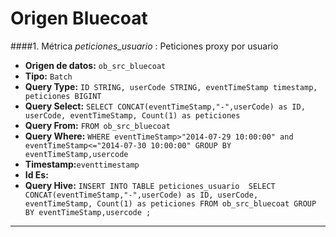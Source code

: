 # Origen Bluecoat

####1. Métrica *peticiones_usuario* : Peticiones proxy por usuario

- **Origen de datos:** `ob_src_bluecoat`
- **Tipo:** `Batch`
- **Query Type:** `ID STRING,
userCode STRING,
eventTimeStamp timestamp,
peticiones BIGINT`
- **Query Select:** `SELECT
CONCAT(eventTimeStamp,"-",userCode) as ID,
userCode,
eventTimeStamp,
Count(1) as peticiones`
- **Query From:** `FROM ob_src_bluecoat`
- **Query Where:** `WHERE eventTimeStamp>"2014-07-29 10:00:00" and eventTimeStamp<="2014-07-30 10:00:00"
GROUP BY eventTimeStamp,usercode`
- **Timestamp:**`eventtimestamp`
- **Id Es:**
- **Query Hive:** `INSERT INTO TABLE peticiones_usuario 
SELECT
CONCAT(eventTimeStamp,"-",userCode) as ID,
userCode,
eventTimeStamp,
Count(1) as peticiones
FROM ob_src_bluecoat
GROUP BY eventTimeStamp,usercode
;`

***
